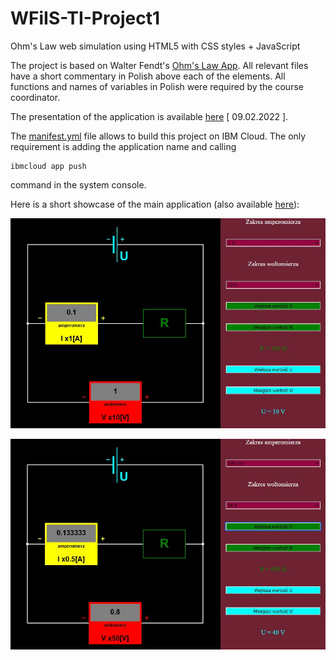 # WFiIS-TI-Project1

Ohm's Law web simulation using HTML5 with CSS styles + JavaScript 

The project is based on Walter Fendt's [Ohm's Law App](https://www.walter-fendt.de/html5/phen/ohmslaw_en.htm). All relevant files have a short commentary in Polish above each of the elements. All functions and names of variables in Polish were required by the course coordinator.

The presentation of the application is available [here](https://ti-proj01-dr.mybluemix.net/static/index.html) \[ 09.02.2022 \].

The [manifest.yml](manifest.yml) file allows to build this project on IBM Cloud. The only requirement is adding the application name and calling

    ibmcloud app push

command in the system console.

Here is a short showcase of the main application (also available [here](showcase)):

![Screenshot 1](/showcase/screenshot1.jpg)

![Screenshot 2](/showcase/screenshot2.jpg)
